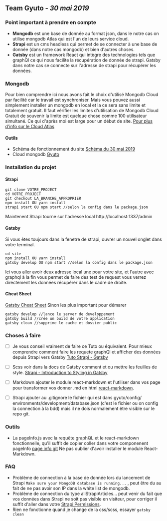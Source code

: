 

## Team Gyuto - *30 mai 2019*

### Point important à prendre en compte  

- **Mongodb** est une base de donnée au format json, dans le notre cas on utilise mongodb Atlas qui est l'un de leurs service cloud.
- **Strapi** est un cms headless qui permet de se connecter à une base de donnée (dans notre cas mongodb) et bien d'autres choses.
- **Gatsby** est un framework React qui intègre des technologies tels que graphQl ce qui nous facilite la récupération de donnée de strapi. Gatsby dans notre cas se connecte sur l'adresse de strapi pour récupérer les données. 

### Mongodb 

Pour bien comprendre ici nous avons fait le choix d'utilisé Mongodb Cloud par facilité car le travail est synchroniser. Mais vous pouvez aussi simplement installer un mongodb en local et la ce sera sans limite et totalement gratuit.
Il faut vérifier les limites d'utilisation de Mongodb Cloud Gratuit de souvenir la limite est quelque chose comme 100 utilisateur simultané. Ce qui d'après moi est large pour un début de site. 
[Pour plus d'info sur le Cloud Atlas](https://www.mongodb.com/cloud/atlas)

#### Outils 
- Schéma de fonctionnement du site [Schéma du 30 mai 2019](schema-site-30-mai-2019.png|100)
- Cloud mongodb [Gyuto](https://cloud.mongodb.com/v2/5c86200da6f2396cd47fa9b4#clusters)

### Installation du projet 

#### Strapi

```
git clone VOTRE_PROJECT
cd VOTRE_PROJECT
git checkout LA_BRANCHE_APPROPRIER
npm install OU yarn install
strapi start OU npm start //selon la config dans le package.json
```

Maintenent Strapi tourne sur l'adresse local http://localhost:1337/admin

#### Gatsby 

Si vous êtes toujours dans la fenetre de strapi, ouvrer un nouvel onglet dans votre terminal.

```
cd site
npm install OU yarn install
gatsby develop OU npm start //selon la config dans le package.json
```

Ici vous aller avoir deux adresse local une pour votre site, et l'autre avec graphql à la fin vous permet de faire des test de request vous verrez directement les données récupérer dans le cadre de droite.

#### Cheat Sheet

[Gatsby Cheat Sheet](https://www.gatsbyjs.org/docs/cheat-sheet/)
Sinon les plus important pour démarer

```
gatsby develop //lance le server de developpement
gatsby build //crée un build de votre application
gatsby clean //supprime le cache et dossier public
```

### Choses à faire 

 - [ ] Je vous conseil vraiment de faire ce Tuto ou équivalent. Pour mieux comprendre comment faire les requete graphQl et afficher des données depuis Strapi vers Gatsby [Tuto Strapi - Gatsby](https://blog.strapi.io/building-a-static-website-using-gatsby-and-strapi/)
 - [ ] Scss voir dans la docs de Gatsby comment et ou mettre les feuilles de style. [Strapi - Introduction to Styling in Gatsby](https://www.gatsbyjs.org/tutorial/part-two/)
 - [ ] Markdown ajouter le module react-markdown et l'utiliser dans vos page pour transformer vos donner .md en html [react-markdown](https://github.com/rexxars/react-markdown).
 - [ ] Strapi ajouter au .gitignore le fichier qui est dans ⁨gyuto⁩/⁨config⁩/⁨environments⁩/⁨development⁩/database.json (c'est le fichier ou on config la connection à la bdd) mais il ne dois normalement être visible sur le repo git.
  

### Outils

- La pageInfo.js avec la requête graphQL et le react-markdown fonctionnelle, qu'il suffit de copier coller dans votre componenent pageInfo [page info git](https://github.com/bouzouitadavid/gyuto/blob/hadrien/site/src/components/pageInfo/PageInfo.jsx) Ne pas oublier d'avoir installer le module React-Markdown.

### FAQ

- Problème de connection à la base de donnée lors du lancement de Strapi `Make sure your MongoDB database is running...` , peut être du au fait de ne pas avoir son IP dans la white list de mongodb.
- Problème de connection du type allStrapiArticles... peut venir du fait que vos données dans Strapi ne soit pas visible en visiteur, pour corriger il suffit d'aller dans votre [Strapi Permissions](strapi-permissions.png).
- Rien ne fonctionne quand je change de la css/scss, essayer `gatsby clean` 


